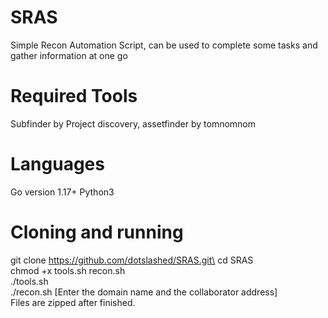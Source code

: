 # SRAS
Simple Recon Automation Script, can be used to complete some tasks and gather information at one go
# Required Tools 
Subfinder by Project discovery, assetfinder by tomnomnom
# Languages
Go version 1.17+  Python3


# Cloning and running
git clone https://github.com/dotslashed/SRAS.git\
cd SRAS\
chmod +x tools.sh recon.sh\
./tools.sh\
./recon.sh [Enter the domain name and the collaborator address]\
Files are zipped after finished.
